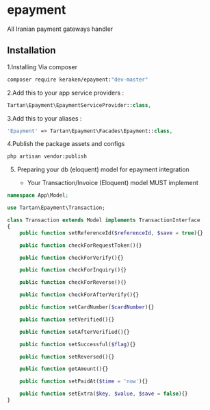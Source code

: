# epayment
All Iranian payment gateways handler


## Installation

1.Installing Via composer

```bash
composer require keraken/epayment:"dev-master"
```
2.Add this to your app service providers :

```php
Tartan\Epayment\EpaymentServiceProvider::class,
```
3.Add this to your aliases :

```php
'Epayment' => Tartan\Epayment\Facades\Epayment::class,
```
4.Publish the package assets and configs

```bash
php artisan vendor:publish
```

5. Preparing your db (eloquent) model for epayment integration

    * Your Transaction/Invoice (Eloquent) model MUST implement 

```php 
namespace App\Model;

use Tartan\Epayment\Transaction;

class Transaction extends Model implements TransactionInterface
{
	public function setReferenceId($referenceId, $save = true){}

	public function checkForRequestToken(){}

	public function checkForVerify(){}

	public function checkForInquiry(){}

	public function checkForReverse(){}

	public function checkForAfterVerify(){}

	public function setCardNumber($cardNumber){}

	public function setVerified(){}

	public function setAfterVerified(){}

	public function setSuccessful($flag){}

	public function setReversed(){}

	public function getAmount(){}

	public function setPaidAt($time = 'now'){}

	public function setExtra($key, $value, $save = false){}
}
```

